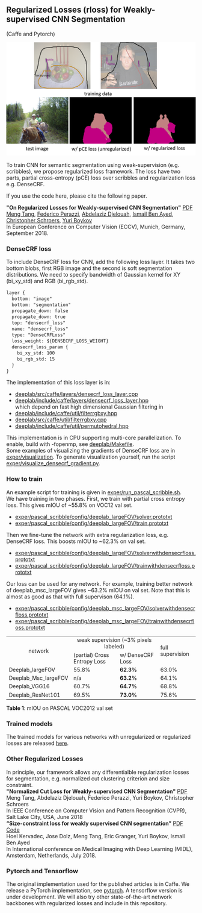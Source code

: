 ## Regularized Losses (rloss) for Weakly-supervised CNN Segmentation 

(Caffe and Pytorch)

<span align="center"><img src="teaser.png" alt="" width="800"/></span>

To train CNN for semantic segmentation using weak-supervision (e.g. scribbles), we propose regularized loss framework.
The loss have two parts, partial cross-entropy (pCE) loss over scribbles and regularization loss e.g. DenseCRF.

If you use the code here, please cite the following paper.

**"On Regularized Losses for Weakly-supervised CNN Segmentation"** [PDF](http://cs.uwaterloo.ca/~m62tang/OnRegularizedLosses_ECCV18.pdf)</br>
[Meng Tang](http://cs.uwaterloo.ca/~m62tang), [Federico Perazzi](https://fperazzi.github.io/), [Abdelaziz Djelouah](https://adjelouah.github.io/), [Ismail Ben Ayed](https://profs.etsmtl.ca/ibenayed/), [Christopher Schroers](https://www.disneyresearch.com/people/christopher-schroers/), [Yuri Boykov](https://cs.uwaterloo.ca/about/people/yboykov)</br>
In European Conference on Computer Vision (ECCV), Munich, Germany, September 2018.

### DenseCRF loss ###
To include DenseCRF loss for CNN, add the following loss layer. It takes two bottom blobs, first RGB image and the second is soft segmentation distributions. We need to specify bandwidth of Gaussian kernel for XY (bi_xy_std) and RGB (bi_rgb_std).
```
layer {
  bottom: "image"
  bottom: "segmentation"
  propagate_down: false
  propagate_down: true
  top: "densecrf_loss"
  name: "densecrf_loss"
  type: "DenseCRFLoss"
  loss_weight: ${DENSECRF_LOSS_WEIGHT}
  densecrf_loss_param {
    bi_xy_std: 100
    bi_rgb_std: 15
  }
}
```
The implementation of this loss layer is in:
* <a href="deeplab/src/caffe/layers/densecrf_loss_layer.cpp" alt=#>deeplab/src/caffe/layers/densecrf_loss_layer.cpp</a>
* <a href="deeplab/include/caffe/layers/densecrf_loss_layer.hpp" alt=#>deeplab/include/caffe/layers/densecrf_loss_layer.hpp</a>
</br>which depend on fast high dimensional Gaussian filtering in
* <a href="deeplab/include/caffe/util/filterrgbxy.hpp" alt=#>deeplab/include/caffe/util/filterrgbxy.hpp</a>
* <a href="deeplab/src/caffe/util/filterrgbxy.cpp" alt=#>deeplab/src/caffe/util/filterrgbxy.cpp</a>
* <a href="deeplab/include/caffe/util/permutohedral.hpp" alt=#>deeplab/include/caffe/util/permutohedral.hpp</a>

This implementation is in CPU supporting multi-core parallelization. To enable, build with -fopenmp, see <a href="deeplab/Makefile" alt=#>deeplab/Makefile</a>.</br>
Some examples of visualizing the gradients of DenseCRF loss are in <a href="exper/visualization" alt=#>exper/visualization</a>. To generate visualization yourself, run the script <a href="exper/visualize_densecrf_gradient.py" alt=#>exper/visualize_densecrf_gradient.py</a>.

### How to train ###
An example script for training is given in <a href="exper/run_pascal_scribble.sh" alt=#>exper/run_pascal_scribble.sh</a>.
</br>We have training in two phases. First, we train with partial cross entropy loss. This gives mIOU of ~55.8% on VOC12 val set.
* <a href="exper/pascal_scribble/config/deeplab_largeFOV/solver.prototxt" alt=#>exper/pascal_scribble/config/deeplab_largeFOV/solver.prototxt</a>
* <a href="exper/pascal_scribble/config/deeplab_largeFOV/train.prototxt" alt=#>exper/pascal_scribble/config/deeplab_largeFOV/train.prototxt</a>

Then we fine-tune the network with extra regularization loss, e.g. DenseCRF loss. This boosts mIOU to ~62.3% on val set.
* <a href="exper/pascal_scribble/config/deeplab_largeFOV/solverwithdensecrfloss.prototxt" alt=#>exper/pascal_scribble/config/deeplab_largeFOV/solverwithdensecrfloss.prototxt</a>
* <a href="exper/pascal_scribble/config/deeplab_largeFOV/trainwithdensecrf.prototxt" alt=#>exper/pascal_scribble/config/deeplab_largeFOV/trainwithdensecrfloss.prototxt</a>

Our loss can be used for any network. For example, training better network of deeplab_msc_largeFOV gives ~63.2% mIOU on val set. Note that this is almost as good as that with full supervison (64.1%).
* <a href="exper/pascal_scribble/config/deeplab_msc_largeFOV/solverwithdensecrfloss.prototxt" alt=#>exper/pascal_scribble/config/deeplab_msc_largeFOV/solverwithdensecrfloss.prototxt</a>
* <a href="exper/pascal_scribble/config/deeplab_msc_largeFOV/trainwithdensecrf.prototxt" alt=#>exper/pascal_scribble/config/deeplab_msc_largeFOV/trainwithdensecrfloss.prototxt</a>
<table align="left|center|center|center">
  <tr>
    <td rowspan="2" align="center">network</td>
    <td colspan="2" align="center">weak supervision (~3% pixels labeled)</td>
    <td rowspan="2">full supervision</td>
  </tr>
  <tr>
    <td>(partial) Cross Entropy Loss</td>
    <td>w/ DenseCRF Loss</td>
  </tr>
   <tr>
    <td>Deeplab_largeFOV</td>
    <td>55.8%</td>
     <td><b>62.3%</b></td>
     <td>63.0%</td>
  </tr>
     <tr>
    <td>Deeplab_Msc_largeFOV</td>
    <td>n/a</td>
     <td><b>63.2%</b></td>
     <td>64.1%</td>
  </tr>
  <tr>
    <td>Deeplab_VGG16</td>
    <td>60.7%</td>
     <td><b>64.7%</b></td>
     <td>68.8%</td>
  </tr>
  <tr>
    <td>Deeplab_ResNet101</td>
    <td>69.5%</td>
     <td><b>73.0%</b></td>
     <td>75.6%</td>
  </tr>
</table>

**Table 1**: mIOU on PASCAL VOC2012 val set

### Trained models ###
The trained models for various networks with unregularized or regularized losses are released <a href="https://cs.uwaterloo.ca/~m62tang/rloss/" alt=#>here</a>.

### Other Regularized Losses ###
In principle, our framework allows any differentialble regularization losses for segmentation, e.g. normalized cut clustering criterion and size constraint.</br>
**"Normalized Cut Loss for Weakly-supervised CNN Segmentation"** [PDF](https://cs.uwaterloo.ca/~m62tang/ncloss_CVPR18.pdf)</br>
Meng Tang, Abdelaziz Djelouah, Federico Perazzi, Yuri Boykov, Christopher Schroers</br>
In IEEE Conference on Computer Vision and Pattern Recognition (CVPR), Salt Lake City, USA, June 2018</br>
**“Size-constraint	loss	for	weakly	supervised	CNN	segmentation”** [PDF](https://arxiv.org/pdf/1805.04628.pdf) [Code](https://github.com/LIVIAETS/SizeLoss_WSS)</br>
Hoel Kervadec, Jose Dolz, Meng Tang, Eric Granger, Yuri Boykov, Ismail Ben Ayed</br>
In	International	conference on	Medical	Imaging	with	Deep	Learning	(MIDL),	Amsterdam,	Netherlands,	July	2018.</br>

### Pytorch and Tensorflow
The original implementation used for the published articles is in Caffe. We release a PyTorch implementation, see <a href="pytorch/">pytorch</a>. A tensorflow version is under development. We will also try other state-of-the-art network backbones with regularized losses and include in this repository.
